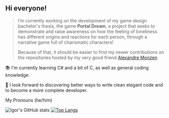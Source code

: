## Hi everyone!

> I’m currently working on the development of my game design bachelor's thesis, the game **Portal Dream**, a project that seeks to demonstrate and raise awareness on how the feeling of loneliness has different origins and reactions for each person, through a narrative game full of charismatic characters!
> 
> Because of that, it should be easier to find my newer contributions on the repositories hosted by my very good friend [Alexandre Monzen](https://github.com/Xandyxan)

📚 I'm currently learning C# and a bit of C, as well as general coding knowledge.

📝 I look forward to discovering better ways to write clean elegant code and to become a more complete developer.

My Pronouns (he/him)

![Igor's GitHub stats](https://github-readme-stats.vercel.app/api?username=IgorPonciano&show_icons=true&theme=dark)
[![Top Langs](https://github-readme-stats.vercel.app/api/top-langs/?username=IgorPonciano&theme=dark)](https://github.com/IgorPonciano/github-readme-stats)
